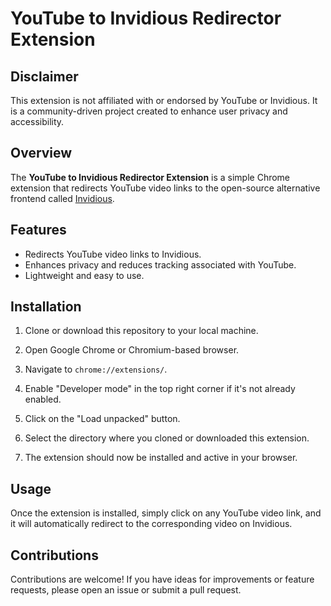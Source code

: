 # YouTube to Invidious Redirector Extension

## Disclaimer

This extension is not affiliated with or endorsed by YouTube or Invidious. It is a community-driven project created to enhance user privacy and accessibility.

## Overview

The **YouTube to Invidious Redirector Extension** is a simple Chrome extension that redirects YouTube video links to the open-source alternative frontend called [Invidious](https://github.com/iv-org/invidious).

## Features

- Redirects YouTube video links to Invidious.
- Enhances privacy and reduces tracking associated with YouTube.
- Lightweight and easy to use.

## Installation

1. Clone or download this repository to your local machine.

2. Open Google Chrome or Chromium-based browser.

3. Navigate to `chrome://extensions/`.

4. Enable "Developer mode" in the top right corner if it's not already enabled.

5. Click on the "Load unpacked" button.

6. Select the directory where you cloned or downloaded this extension.

7. The extension should now be installed and active in your browser.

## Usage

Once the extension is installed, simply click on any YouTube video link, and it will automatically redirect to the corresponding video on Invidious.

## Contributions

Contributions are welcome! If you have ideas for improvements or feature requests, please open an issue or submit a pull request.



